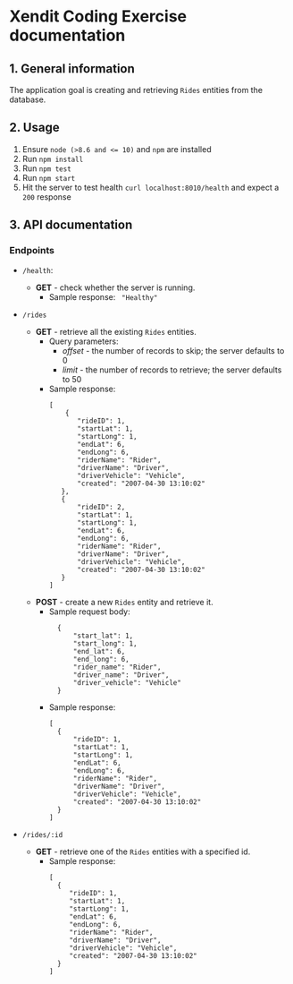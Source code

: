 # Xendit Coding Exercise documentation

## 1. General information

The application goal is creating and retrieving `Rides` entities from the database.

## 2. Usage

1. Ensure `node (>8.6 and <= 10)` and `npm` are installed
2. Run `npm install`
3. Run `npm test`
4. Run `npm start`
5. Hit the server to test health `curl localhost:8010/health` and expect a `200` response

## 3. API documentation

### Endpoints

- `/health`:
    - **GET** - check whether the server is running.
        - Sample response:
          ``` "Healthy"```


- `/rides`
    - **GET** - retrieve all the existing `Rides` entities.
        - Query parameters:
          - *offset* - the number of records to skip; the server defaults to 0
          - *limit* - the number of records to retrieve; the server defaults to 50
        - Sample response:
          ```
          [           
              {
                 "rideID": 1,
                 "startLat": 1,
                 "startLong": 1,
                 "endLat": 6,
                 "endLong": 6,
                 "riderName": "Rider",
                 "driverName": "Driver",
                 "driverVehicle": "Vehicle",
                 "created": "2007-04-30 13:10:02"
             },     
             {
                 "rideID": 2,
                 "startLat": 1,
                 "startLong": 1,
                 "endLat": 6,
                 "endLong": 6,
                 "riderName": "Rider",
                 "driverName": "Driver",
                 "driverVehicle": "Vehicle",
                 "created": "2007-04-30 13:10:02"
             }
          ]
          ```
    - **POST** - create a new `Rides` entity and retrieve it.
      - Sample request body:
        ```         
          {
              "start_lat": 1,
              "start_long": 1,
              "end_lat": 6,
              "end_long": 6,
              "rider_name": "Rider",
              "driver_name": "Driver",
              "driver_vehicle": "Vehicle"
          }
        ```
      - Sample response:
        ```
        [
          {
              "rideID": 1,
              "startLat": 1,
              "startLong": 1,
              "endLat": 6,
              "endLong": 6,
              "riderName": "Rider",
              "driverName": "Driver",
              "driverVehicle": "Vehicle",
              "created": "2007-04-30 13:10:02"
          }
        ]
        ```
        
    
- `/rides/:id`
    - **GET** - retrieve one of the `Rides` entities with a specified id.
        - Sample response:
          ```
          [        
            {
               "rideID": 1,
               "startLat": 1,
               "startLong": 1,
               "endLat": 6,
               "endLong": 6,
               "riderName": "Rider",
               "driverName": "Driver",
               "driverVehicle": "Vehicle",
               "created": "2007-04-30 13:10:02"
            }
          ]
          ```
